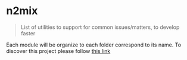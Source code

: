 # n2mix

> List of utilities to support for common issues/matters, to develop faster

Each module will be organize to each folder correspond to its name.
To discover this project please follow [this link](./docs/README.md)
